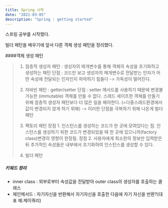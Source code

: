 ```yaml
---
title: Spring 시작
date: "2021-03-05"
description: "Spring : getting started"
---
```


스프링 공부를 시작했다.

빌더 패턴을 배우기에 앞서 다른 객체 생성 패턴을 정리했다.

####객체 생성 패턴
>1. 점층적 생성자 패턴 : 생성자의 매개변수를 통해 객체의 속성을 초기화하고 생성하는 패턴
>단점 : 코드만 보고 생성자의 매개변수로 전달받는 인자가 어떤 속성에 전달되는 인자인지 파악하기 힘들다 -> 가독성이 떨어진다.
>						 		
>2. 자바빈 패턴 : getter/setter
>단점 : setter 메서드를 사용하기 때문에 변경불가능한 (immutable) 객체를 만들 수 없다.
>스래드 세이프한 객체를 만들기 위해 점층적 생성자 패턴보다 더 많은 일을 해야한다.
>(=다중스래드환경에서 값이 변경되지 않게 하기 위해) -> 이러한 단점을 극복하기 위해 나온게 빌더패턴
>		
>3. 팩토리 패턴 
>장점 1. 인스턴스를 생성하는 코드가 한 곳에 모여있다는 점. 인스턴스를 생성하기 위한 코드가 변경되었을 때 한 곳에 있으니까(factory class)변경의 영향이 한정됨.
>장점 2. 사용자에게 최소한의 정보만 입력받은 뒤 추가적인 속성들은 내부에서 초기화하여 인스턴스를 생성할 수 있다.	
>
>4. 빌더 패턴	

##### 키워드 정리
- inner class : 외부로부터 속성값을 전달받아 outer class의 생성자를 호출하는 클래스
- 체인메서드 : 자기자신을 반환해서 자기자신을 호출한 다음에 자기 자신을 반환?(대표 예:제이쿼리)




